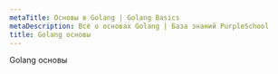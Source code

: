 ```yaml
---
metaTitle: Основы в Golang | Golang Basics
metaDescription: Всё о основах Golang | База знаний PurpleSchool
title: Golang основы
---
```


Golang основы

